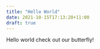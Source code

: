 ```yaml
---
title: "Hello World"
date: 2021-10-15T17:13:20+11:00
draft: true
---
```


Hello world check out our butterfly!